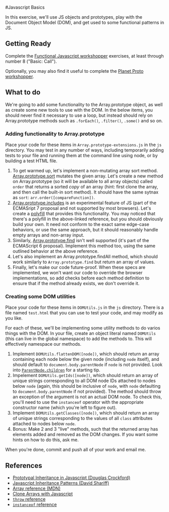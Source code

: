 #Javascript Basics

In this exercise, we'll use JS objects and prototypes, play with the Document Object Model (DOM), and get used to some functional patterns in JS.

## Getting Ready
Complete the [Functional Javascript workshopper](http://nodeschool.io/#workshoppers) exercises, at least through number 8 ("Basic: Call").

Optionally, you may also find it useful to complete the [Planet Proto workshopper](http://nodeschool.io/#workshoppers).

## What to do
We're going to add some functionality to the Array.prototype object, as well as create some new tools to use with the DOM. In the below items, you should never find it necessary to use a loop, but instead should rely on Array.prototype methods such as `.forEach()`, `.filter()`, `.some()` and so on.

### Adding functionality to Array.prototype

Place your code for these items in `Array.prototype-extensions.js` in the `js` directory. You may test in any number of ways, including temporarily adding tests to your file and running them at the command line using node, or by building a test HTML file.

1. To get warmed up, let's implement a non-mutating array sort method. [Array.prototype.sort](https://developer.mozilla.org/en-US/docs/Web/JavaScript/Reference/Global_Objects/Array/sort) mutates the given array. Let's create a new method on Array.prototype (so it will be available to all array objects) called `order` that returns a sorted *copy* of an array (hint: first clone the array, and then call the built-in sort method). It should have the same sytnax as `sort`: `arr.order([compareFunction])`.
2. [Array.prototype.includes](https://developer.mozilla.org/en-US/docs/Web/JavaScript/Reference/Global_Objects/Array/includes) is an experimental feature of JS (part of the ECMASript 7 proposal and not supported by most browsers). Let's create a [polyfill](http://en.wikipedia.org/wiki/Polyfill) that provides this functionality. You may noticed that there's a polyfill in the above-linked reference, but you should obviously build your own. It need not conform to the exact same edge-case behaviors, or use the same approach, but it should reasonably handle empty arrays and non-array input.
3. Similarly, [Array.prototype.find](https://developer.mozilla.org/en-US/docs/Web/JavaScript/Reference/Global_Objects/Array/find) isn't well supported (it's part of the ECMAScript 6 proposal). Implement this method too, using the same outlined behavior at the above reference.
4. Let's also implement an Array.prototype.findAll method, which should work similarly to `Array.prototype.find` but return an array of values.
5. Finally, let's make our code future-proof. When these specs are implemented, we won't want our code to override the browser implementations, so add checks before each method definition to ensure that if the method already exists, we don't override it.

### Creating some DOM utilities

Place your code for these items in `DOMUtils.js` in the `js` directory. There is a file named `test.html` that you can use to test your code, and may modify as you like.

For each of these, we'll be implementing some utility methods to do varios things with the DOM. In your file, create an object literal named `DOMUtils` (this can live in the global namespace) to add the methods to. This will effectively namespace our methods.

1. Implement `DOMUtils.flattenDOM([node])`, which should return an array containing each node below the given node (including `node` itself), and should default to `document.body.parentNode` if `node` is not provided. Look into [`ParentNode.children`](https://developer.mozilla.org/en-US/docs/Web/API/ParentNode/children) for a starting tip.
2. Impelement `DOMUtils.getIds([node])`, which should return an array of unique strings corresponding to all DOM node IDs attached to nodes below `node` (again, this should be inclusive of `node`, with `node` defaulting to `document.body.parentNode` if not provided). The method should throw an exception of the argument is not an actual DOM node. To check this, you'll need to use the `instanceof` operator with the appropriate constructor name (which you're left to figure out).
3. Implement `DOMUtils.getClasses([node])`, which should return an array of unique strings corresponding to the values of all `class` attributes attached to nodes below `node`. 
4. Bonus: Make 2 and 3 "live" methods, such that the returned array has elements added and removed as the DOM changes. If you want some hints on how to do this, ask me.

When you're done, commit and push all of your work and email me.

## References
* [Prototypal Inheritance in Javascript (Douglas Crockford)](http://javascript.crockford.com/prototypal.html)
* [Javascript Inheritance Patterns (David Shariff)](http://davidshariff.com/blog/javascript-inheritance-patterns/)
* [Array reference (MDN)](https://developer.mozilla.org/en-US/docs/Web/JavaScript/Reference/Global_Objects/Array)
* [Clone Arrays with Javascript](http://davidwalsh.name/javascript-clone-array)
* [`throw` reference](https://developer.mozilla.org/en-US/docs/Web/JavaScript/Reference/Statements/throw)
* [`instanceof` reference](https://developer.mozilla.org/en-US/docs/Web/JavaScript/Reference/Operators/instanceof)